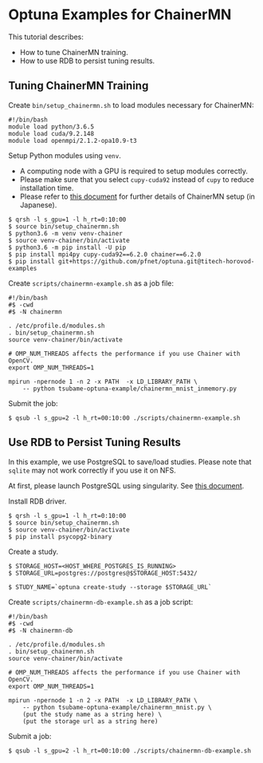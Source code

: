 # Optuna Examples for ChainerMN

This tutorial describes:

- How to tune ChainerMN training.
- How to use RDB to persist tuning results.


## Tuning ChainerMN Training

Create `bin/setup_chainermn.sh` to load modules necessary for ChainerMN:

```console
#!/bin/bash
module load python/3.6.5
module load cuda/9.2.148
module load openmpi/2.1.2-opa10.9-t3
```

Setup Python modules using `venv`.
- A computing node with a GPU is required to setup modules correctly.
- Please make sure that you select `cupy-cuda92` instead of `cupy` to reduce installation time.
- Please refer to [this document](https://gist.github.com/keisukefukuda/a260d00c62c53811272ff83daf400dee#file-0-readme-md) for further details of ChainerMN setup (in Japanese).

```console
$ qrsh -l s_gpu=1 -l h_rt=0:10:00
$ source bin/setup_chainermn.sh
$ python3.6 -m venv venv-chainer
$ source venv-chainer/bin/activate
$ python3.6 -m pip install -U pip
$ pip install mpi4py cupy-cuda92==6.2.0 chainer==6.2.0
$ pip install git+https://github.com/pfnet/optuna.git@titech-horovod-examples
```

Create `scripts/chainermn-example.sh` as a job file:

```console
#!/bin/bash
#$ -cwd
#$ -N chainermn

. /etc/profile.d/modules.sh
. bin/setup_chainermn.sh
source venv-chainer/bin/activate

# OMP_NUM_THREADS affects the performance if you use Chainer with OpenCV.
export OMP_NUM_THREADS=1

mpirun -npernode 1 -n 2 -x PATH  -x LD_LIBRARY_PATH \
    -- python tsubame-optuna-example/chainermn_mnist_inmemory.py
```

Submit the job:

```console
$ qsub -l s_gpu=2 -l h_rt=00:10:00 ./scripts/chainermn-example.sh
```


## Use RDB to Persist Tuning Results

In this example, we use PostgreSQL to save/load studies.
Please note that `sqlite` may not work correctly if you use it on NFS.

At first, please launch PostgreSQL using singularity. See [this document](./README.md).

Install RDB driver.

```console
$ qrsh -l s_gpu=1 -l h_rt=0:10:00
$ source bin/setup_chainermn.sh
$ source venv-chainer/bin/activate
$ pip install psycopg2-binary
```

Create a study.

```console
$ STORAGE_HOST=<HOST_WHERE_POSTGRES_IS_RUNNING>
$ STORAGE_URL=postgres://postgres@$STORAGE_HOST:5432/

$ STUDY_NAME=`optuna create-study --storage $STORAGE_URL`
```

Create `scripts/chainermn-db-example.sh` as a job script:

```console
#!/bin/bash
#$ -cwd
#$ -N chainermn-db

. /etc/profile.d/modules.sh
. bin/setup_chainermn.sh
source venv-chainer/bin/activate

# OMP_NUM_THREADS affects the performance if you use Chainer with OpenCV.
export OMP_NUM_THREADS=1

mpirun -npernode 1 -n 2 -x PATH  -x LD_LIBRARY_PATH \
    -- python tsubame-optuna-example/chainermn_mnist.py \
    (put the study name as a string here) \
    (put the storage url as a string here)
```

Submit a job:

```console
$ qsub -l s_gpu=2 -l h_rt=00:10:00 ./scripts/chainermn-db-example.sh
```
